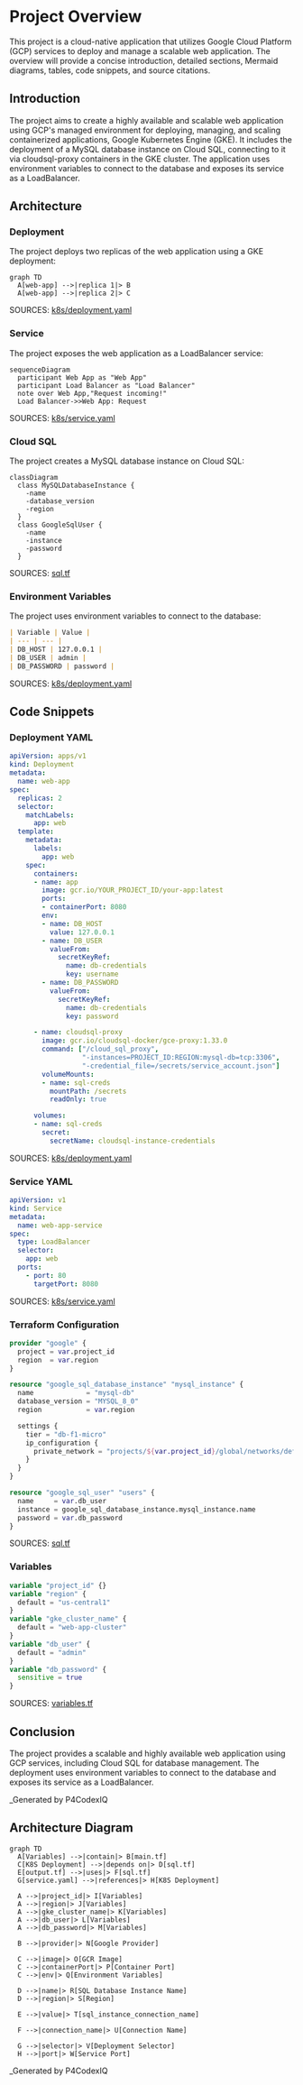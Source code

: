 # Project Overview
This project is a cloud-native application that utilizes Google Cloud Platform (GCP) services to deploy and manage a scalable web application. The overview will provide a concise introduction, detailed sections, Mermaid diagrams, tables, code snippets, and source citations.

## Introduction

The project aims to create a highly available and scalable web application using GCP's managed environment for deploying, managing, and scaling containerized applications, Google Kubernetes Engine (GKE). It includes the deployment of a MySQL database instance on Cloud SQL, connecting to it via cloudsql-proxy containers in the GKE cluster. The application uses environment variables to connect to the database and exposes its service as a LoadBalancer.

## Architecture

### Deployment

The project deploys two replicas of the web application using a GKE deployment:

```mermaid
graph TD
  A[web-app] -->|replica 1|> B
  A[web-app] -->|replica 2|> C
```

SOURCES: [k8s/deployment.yaml](#page-anchor-or-id)

### Service

The project exposes the web application as a LoadBalancer service:

```mermaid
sequenceDiagram
  participant Web App as "Web App"
  participant Load Balancer as "Load Balancer"
  note over Web App,"Request incoming!"
  Load Balancer->>Web App: Request
```

SOURCES: [k8s/service.yaml](#page-anchor-or-id)

### Cloud SQL

The project creates a MySQL database instance on Cloud SQL:

```mermaid
classDiagram
  class MySQLDatabaseInstance {
    -name
    -database_version
    -region
  }
  class GoogleSqlUser {
    -name
    -instance
    -password
  }
```

SOURCES: [sql.tf](#page-anchor-or-id)

### Environment Variables

The project uses environment variables to connect to the database:

```markdown
| Variable | Value |
| --- | --- |
| DB_HOST | 127.0.0.1 |
| DB_USER | admin |
| DB_PASSWORD | password |
```

SOURCES: [k8s/deployment.yaml](#page-anchor-or-id)

## Code Snippets

### Deployment YAML
```yaml
apiVersion: apps/v1
kind: Deployment
metadata:
  name: web-app
spec:
  replicas: 2
  selector:
    matchLabels:
      app: web
  template:
    metadata:
      labels:
        app: web
    spec:
      containers:
      - name: app
        image: gcr.io/YOUR_PROJECT_ID/your-app:latest
        ports:
        - containerPort: 8080
        env:
        - name: DB_HOST
          value: 127.0.0.1
        - name: DB_USER
          valueFrom:
            secretKeyRef:
              name: db-credentials
              key: username
        - name: DB_PASSWORD
          valueFrom:
            secretKeyRef:
              name: db-credentials
              key: password

      - name: cloudsql-proxy
        image: gcr.io/cloudsql-docker/gce-proxy:1.33.0
        command: ["/cloud_sql_proxy",
                  "-instances=PROJECT_ID:REGION:mysql-db=tcp:3306",
                  "-credential_file=/secrets/service_account.json"]
        volumeMounts:
        - name: sql-creds
          mountPath: /secrets
          readOnly: true

      volumes:
      - name: sql-creds
        secret:
          secretName: cloudsql-instance-credentials
```

SOURCES: [k8s/deployment.yaml](#page-anchor-or-id)

### Service YAML
```yaml
apiVersion: v1
kind: Service
metadata:
  name: web-app-service
spec:
  type: LoadBalancer
  selector:
    app: web
  ports:
    - port: 80
      targetPort: 8080
```

SOURCES: [k8s/service.yaml](#page-anchor-or-id)

### Terraform Configuration
```terraform
provider "google" {
  project = var.project_id
  region  = var.region
}

resource "google_sql_database_instance" "mysql_instance" {
  name             = "mysql-db"
  database_version = "MYSQL_8_0"
  region           = var.region

  settings {
    tier = "db-f1-micro"
    ip_configuration {
      private_network = "projects/${var.project_id}/global/networks/default"
    }
  }
}

resource "google_sql_user" "users" {
  name     = var.db_user
  instance = google_sql_database_instance.mysql_instance.name
  password = var.db_password
}
```

SOURCES: [sql.tf](#page-anchor-or-id)

### Variables
```terraform
variable "project_id" {}
variable "region" {
  default = "us-central1"
}
variable "gke_cluster_name" {
  default = "web-app-cluster"
}
variable "db_user" {
  default = "admin"
}
variable "db_password" {
  sensitive = true
}
```

SOURCES: [variables.tf](#page-anchor-or-id)

## Conclusion

The project provides a scalable and highly available web application using GCP services, including Cloud SQL for database management. The deployment uses environment variables to connect to the database and exposes its service as a LoadBalancer.

_Generated by P4CodexIQ

## Architecture Diagram

```mermaid
graph TD
  A[Variables] -->|contain|> B[main.tf]
  C[K8S Deployment] -->|depends on|> D[sql.tf]
  E[output.tf] -->|uses|> F[sql.tf]
  G[service.yaml] -->|references|> H[K8S Deployment]

  A -->|project_id|> I[Variables]
  A -->|region|> J[Variables]
  A -->|gke_cluster_name|> K[Variables]
  A -->|db_user|> L[Variables]
  A -->|db_password|> M[Variables]

  B -->|provider|> N[Google Provider]

  C -->|image|> O[GCR Image]
  C -->|containerPort|> P[Container Port]
  C -->|env|> Q[Environment Variables]

  D -->|name|> R[SQL Database Instance Name]
  D -->|region|> S[Region]

  E -->|value|> T[sql_instance_connection_name]

  F -->|connection_name|> U[Connection Name]

  G -->|selector|> V[Deployment Selector]
  H -->|port|> W[Service Port]
```

_Generated by P4CodexIQ